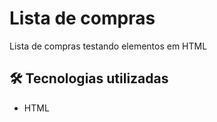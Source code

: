 # Lista de compras

Lista de compras testando elementos em HTML

## 🛠️ Tecnologias utilizadas
- HTML
